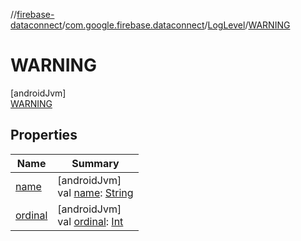 //[firebase-dataconnect](../../../../index.md)/[com.google.firebase.dataconnect](../../index.md)/[LogLevel](../index.md)/[WARNING](index.md)

# WARNING

[androidJvm]\
[WARNING](index.md)

## Properties

| Name | Summary |
|---|---|
| [name](index.md#-372974862%2FProperties%2F1090735345) | [androidJvm]<br>val [name](index.md#-372974862%2FProperties%2F1090735345): [String](https://kotlinlang.org/api/latest/jvm/stdlib/kotlin/-string/index.html) |
| [ordinal](index.md#-739389684%2FProperties%2F1090735345) | [androidJvm]<br>val [ordinal](index.md#-739389684%2FProperties%2F1090735345): [Int](https://kotlinlang.org/api/latest/jvm/stdlib/kotlin/-int/index.html) |
